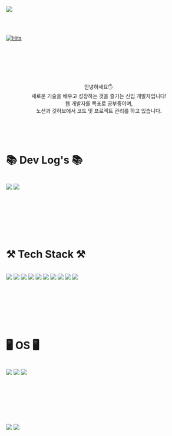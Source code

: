 <div>
  <img src="https://capsule-render.vercel.app/api?type=shark&height=250&color=ffdddd&text=Han's%20Github!&fontSize=70&fontAlignY=43&fontColor=333333&fontAlign=50&section=header&animation=twinkling" />

  <br/><br/>
  
  [![Hits](https://hits.seeyoufarm.com/api/count/incr/badge.svg?url=https%3A%2F%2Fgithub.com%2Fseungeunhan&count_bg=%23F192B5&title_bg=%23555555&icon=github.svg&icon_color=%23E7E7E7&title=GITHUB&edge_flat=true)](https://hits.seeyoufarm.com)
  
  <br/><br/><br/><br/><br/>
  
  <div align=center>
    <p>안녕하세요🖐 <br>  새로운 기술을 배우고 성장하는 것을 즐기는 신입 개발자입니다!<br> 웹 개발자를 목표로 공부중이며,<br>노션과 깃허브에서 코드 및 프로젝트 관리를 하고 있습니다.</p>
  </div>
  
  <br/><br/><br/>

  
  # 📚 Dev Log's 📚
  <br/>
  <a href="https://www.notion.so/SEHan-15b3169807a64442869953b9a1d216ca?pvs=4" target="_blank"><img src="https://img.shields.io/badge/Notion-000000?style=for-the-badge&logo=notion&logoColor=white"/></a>
  <img src="https://img.shields.io/badge/GitHub-100000?style=for-the-badge&logo=github&logoColor=white" />
  
  <br/><br/><br/><br/><br/><br/>
  
  # ⚒ Tech Stack ⚒
  <br/>
  <img src = "https://img.shields.io/badge/Java-ED8B00?style=for-the-badge&logo=openjdk&logoColor=white"/>
  <img src="https://img.shields.io/badge/JSP-E34F26?style=for-the-badge"/>
  <img src = "https://img.shields.io/badge/Spring-6DB33F?style=for-the-badge&logo=spring&logoColor=white"/>
  <img src = "https://img.shields.io/badge/JavaScript-F7DF1E?style=for-the-badge&logo=JavaScript&logoColor=white"/>
  <img src = "https://img.shields.io/badge/HTML5-E34F26?style=for-the-badge&logo=html5&logoColor=white"/>
  <img src = "https://img.shields.io/badge/CSS3-1572B6?style=for-the-badge&logo=css3&logoColor=white"/>
  <img src = "https://img.shields.io/badge/React-20232A?style=for-the-badge&logo=react&logoColor=61DAFB"/>
  <img src = "https://img.shields.io/badge/Oracle-F80000?style=for-the-badge&logo=oracle&logoColor=black"/>
  <img src = "https://img.shields.io/badge/MySQL-00000F?style=for-the-badge&logo=mysql&logoColor=white"/>
  <img src = "https://img.shields.io/badge/Amazon_AWS-232F3E?style=for-the-badge&logo=amazon-aws&logoColor=white"/>
  
  <br/><br/><br/><br/><br/><br/>
  
 # 🖥 OS 🖥
 <br/>
 <img src = "https://img.shields.io/badge/Ubuntu-E95420?style=for-the-badge&logo=ubuntu&logoColor=white" />
 <img src = "https://img.shields.io/badge/Windows-0078D6?style=for-the-badge&logo=windows&logoColor=white" />
 <img src = "https://img.shields.io/badge/Linux-FCC624?style=for-the-badge&logo=linux&logoColor=black" />

  <br/><br/><br/><br/><br/><br/>
  
  <picture>
    <source
      srcset="https://github-readme-stats.vercel.app/api?username=seungeunhan&show_icons=true&theme=dracula"
      media="(prefers-color-scheme: light), (prefers-color-scheme: no-preference)"
    />
    <img src="https://github-readme-stats.vercel.app/api?username=anuraghazra&show_icons=true" />
  </picture>
  
  <img src="https://capsule-render.vercel.app/api?type=waving&height=60&color=gradient&fontAlign=50&fontAlignY=45&section=footer&reversal=false&fontColor=333333&strokeWidth=0&descAlign=60&descAlignY=60" />
</div>
